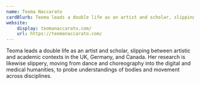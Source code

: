 ```yaml
---
name: Teoma Naccarato
cardBlurb: Teoma leads a double life as an artist and scholar, slipping between artistic and academic contexts in the UK, Germany, and Canada. Her research is likewise slippery, moving from dance and choreography into the digital and medical humanities, to probe understandings of bodies and movement across disciplines.
website:
    display: teomanaccarato.com/
    url: https://teomanaccarato.com/
---
```


Teoma leads a double life as an artist and scholar, slipping between artistic and academic contexts in the UK, Germany, and Canada. Her research is likewise slippery, moving from dance and choreography into the digital and medical humanities, to probe understandings of bodies and movement across disciplines.
